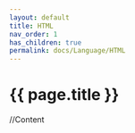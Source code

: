 ```yaml
---
layout: default
title: HTML
nav_order: 1
has_children: true
permalink: docs/Language/HTML
---
```


{{ page.title }}
======================

//Content
